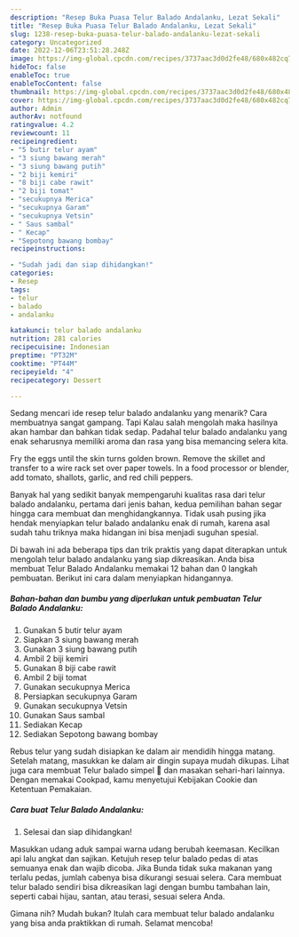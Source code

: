```yaml
---
description: "Resep Buka Puasa Telur Balado Andalanku, Lezat Sekali"
title: "Resep Buka Puasa Telur Balado Andalanku, Lezat Sekali"
slug: 1238-resep-buka-puasa-telur-balado-andalanku-lezat-sekali
category: Uncategorized
date: 2022-12-06T23:51:28.248Z
image: https://img-global.cpcdn.com/recipes/3737aac3d0d2fe48/680x482cq70/telur-balado-andalanku-foto-resep-utama.jpg
hideToc: false
enableToc: true
enableTocContent: false
thumbnail: https://img-global.cpcdn.com/recipes/3737aac3d0d2fe48/680x482cq70/telur-balado-andalanku-foto-resep-utama.jpg
cover: https://img-global.cpcdn.com/recipes/3737aac3d0d2fe48/680x482cq70/telur-balado-andalanku-foto-resep-utama.jpg
author: Admin
authorAv: notfound
ratingvalue: 4.2
reviewcount: 11
recipeingredient:
- "5 butir telur ayam"
- "3 siung bawang merah"
- "3 siung bawang putih"
- "2 biji kemiri"
- "8 biji cabe rawit"
- "2 biji tomat"
- "secukupnya Merica"
- "secukupnya Garam"
- "secukupnya Vetsin"
- " Saus sambal"
- " Kecap"
- "Sepotong bawang bombay"
recipeinstructions:

- "Sudah jadi dan siap dihidangkan!"
categories:
- Resep
tags:
- telur
- balado
- andalanku

katakunci: telur balado andalanku 
nutrition: 281 calories
recipecuisine: Indonesian
preptime: "PT32M"
cooktime: "PT44M"
recipeyield: "4"
recipecategory: Dessert

---
```



Sedang mencari ide resep telur balado andalanku yang menarik? Cara membuatnya sangat gampang. Tapi Kalau salah mengolah maka hasilnya akan hambar dan bahkan tidak sedap. Padahal telur balado andalanku yang enak seharusnya memiliki aroma dan rasa yang bisa memancing selera kita.


Fry the eggs until the skin turns golden brown. Remove the skillet and transfer to a wire rack set over paper towels. In a food processor or blender, add tomato, shallots, garlic, and red chili peppers.

Banyak hal yang sedikit banyak mempengaruhi kualitas rasa dari telur balado andalanku, pertama dari jenis bahan, kedua pemilihan bahan segar hingga cara membuat dan menghidangkannya. Tidak usah pusing jika hendak menyiapkan telur balado andalanku enak di rumah, karena asal sudah tahu triknya maka hidangan ini bisa menjadi suguhan spesial.


Di bawah ini ada beberapa tips dan trik praktis yang dapat diterapkan untuk mengolah telur balado andalanku yang siap dikreasikan. Anda bisa membuat Telur Balado Andalanku memakai 12 bahan dan 0 langkah pembuatan. Berikut ini cara dalam menyiapkan hidangannya.

<!--inarticleads1-->

##### Bahan-bahan dan bumbu yang diperlukan untuk pembuatan Telur Balado Andalanku:

1. Gunakan 5 butir telur ayam
1. Siapkan 3 siung bawang merah
1. Gunakan 3 siung bawang putih
1. Ambil 2 biji kemiri
1. Gunakan 8 biji cabe rawit
1. Ambil 2 biji tomat
1. Gunakan secukupnya Merica
1. Persiapkan secukupnya Garam
1. Gunakan secukupnya Vetsin
1. Gunakan  Saus sambal
1. Sediakan  Kecap
1. Sediakan Sepotong bawang bombay


Rebus telur yang sudah disiapkan ke dalam air mendidih hingga matang. Setelah matang, masukkan ke dalam air dingin supaya mudah dikupas. Lihat juga cara membuat Telur balado simpel 🤤 dan masakan sehari-hari lainnya. Dengan memakai Cookpad, kamu menyetujui Kebijakan Cookie dan Ketentuan Pemakaian. 

<!--inarticleads2-->

##### Cara buat Telur Balado Andalanku:


1. Selesai dan siap dihidangkan!

Masukkan udang aduk sampai warna udang berubah keemasan. Kecilkan api lalu angkat dan sajikan. Ketujuh resep telur balado pedas di atas semuanya enak dan wajib dicoba. Jika Bunda tidak suka makanan yang terlalu pedas, jumlah cabenya bisa dikurangi sesuai selera. Cara membuat telur balado sendiri bisa dikreasikan lagi dengan bumbu tambahan lain, seperti cabai hijau, santan, atau terasi, sesuai selera Anda. 

Gimana nih? Mudah bukan? Itulah cara membuat telur balado andalanku yang bisa anda praktikkan di rumah. Selamat mencoba!
